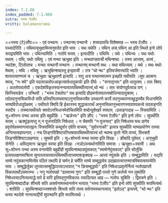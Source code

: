 ```yaml
---
index: 7.1.88
index_padded: 7.1.088
sutra: भस्य टेर्लोपः
vritti: balamanorama

---
```

<<भस्य {टे}र्लोपः>> - एवं पन्थानः । पन्थानम् पन्थानौ । शसादावचि विशेषमाह — भस्य टेर्लोपः । पथ्यादेरिति । पथिमत्यृभुक्षामित्यनुवर्तत इति भावः । पथः पथेति । पथिन् अस् पथिन् आ इति स्थिते इनो लोपे रूपद्वयमिति भावः । पथिभ्यामिति । नलोपे रूपम् । इत्यादीति । पथिभिः । पथे । पथिभ्यः । पथः पथोः पथाम् । पथि, पथोः पथिषु । एवं मन्था ऋभुक्षा इति । मन्थदण्डवाची मथिन्शब्दः । तस्य आत्त्वम्, अत्त्वं , न्थादेशः, टिलोपश्च । मन्थाः मन्थानौ मन्थानः । मन्थानम् मन्थानौ मथः । मथा मथिभ्याम् । मथे । मथः मथोः मेथाम् । मथि । मथिषु । ऋभुक्षिन्शब्दस्तु इन्द्रवाची । तत्र "थो न्थः" इतिवर्जमात्त्वादि भवति । षात्परत्वाण्णत्वं च । ऋभुक्षाः ऋभुक्षाणौ इत्यादि । यत्तु अत्र पन्थानमात्मन इच्छति पथीयति ।सुप आत्मनः क्यच्, "नः क्ये" इति पदत्वान्नलोपःआकृत्सार्वधातुकयोः॑ इति दीर्घः । "सनाद्यन्ताः" इति धातुत्वम् । ततः क्विप् । अल्लोपयलोपौ । एकदेशविकृतस्यानन्यत्वात्पथिमथी॑त्यात्त्वं,थो न्थः॑ । ततः संयोगपूर्वत्वान्न यण् । किन्त्वियङेव । पन्थियौ । "भस्य टेक्लोपः" पथ इत्यादि प्रौढमनोरमातत्त्वबोधिन्यादावुक्तम् । तदेतदनुनासिकविधौ सति प्रतिपत्तिलाघवायाऽनुनासिकस्यैव उच्चारणे कार्ये तदनुच्चारणाच्छुद्धस्यैव विधानमिति भाष्यविरोधादुपेक्ष्यम् । पथीयते क्विपि हि ईकारस्य शुद्धाकारार्थं अनुनासिकानुच्चारणस्यावश्यकत्वे तदसङ्गति स्पष्टैव । तस्मात्पथीयतेः क्वपोऽनभिधानमेवोचितमिति शब्देन्दुशेखरे स्पष्टम् ।प्रसङ्गादाह — स्त्रियामिति । सु=शोभनः पन्था अस्या इति बहुव्रीहिः । "ऋन्नेभ्यः" इति ङीप् । "भस्य टेर्लोपः" इति इनो लोपः । सुपथीति रूपम् । ऋक्पूः॑इत्यप्तु न,न पूजनादिति निषेधात् । न चैवमपि "न पूजनात्" इति निषेधस्य षचः प्रागेव प्रवृत्तेर्वक्ष्यमाणत्वात्इनः स्त्रिया॑मिति कब्दुर्वार एवेति वाच्यम्, "युवोरनाकौ" इत्यत्र सुपथीति भाष्यप्रयोगेण तस्या अनित्यत्वज्ञापनात् । नच लिङ्गविशिष्टपरिभाषयापथिमथी॑त्यात्त्वं थो न्थश्च कुतो नेति वाच्यं, विभक्तौ लिङ्गविशिष्टाऽग्रहणात् । सुमथी इति । सु=शोभनो मन्था यस्या इति विग्रहः । ङीबादि पूर्ववत् । अनृभुक्षी सेनेति । अविद्यमानः ऋभुक्षा यस्या इति विग्रहः ।नञोऽस्त्यर्थाना॑मिति समासः । ऋभुक्षाः=स्वामी । अथ सु=शोभनः पन्था अस्य वनस्येति बहुव्रीहौ सुपथिन्शब्दान्नपुंसकात् "स्वमोर्नपुंसकात्" इति सोर्लुकि प्रत्ययलक्षणमाश्रित्य सुप्परत्वसत्त्वात्पथिमथी॑त्यात्त्वमाशङ्क्याह — आत्त्वं नपुंसके इति । सम्बुद्धाविति । यद्यपि भाष्ये नपुंसकानामित्येव पठितं तथापि हे चर्मन् हे चर्मेति भाष्ये सम्बुद्धावेव उदाह्मतत्वात्तन्मात्रविषयत्वमस्येति भावः । सम्बुद्धेर्लुका लुप्त्वात्सम्बुद्धिपरत्वाऽभावात् "न ङिसम्बुद्ध्योः" इति निषेधाऽप्रवृत्तेर्नित्यं नलोपप्राप्तौ विकल्पार्थोऽयमारम्भः । ननु नलोपपक्षे "ह्यस्वस्य गुणः" इति सम्बुद्धौ परतो गुणे कर्तव्ये नन लुमते॑ति निषेधस्याऽनित्यत्वाद्धे वारे हे वारि इतिवद्गुणविकल्पः स्यादित्यत आह — नलोपः सुबिति । द्विवचने इति । सुपथिन्शब्दादौङः शीभावे सति असर्वनामस्थानत्वेन भत्वात् "भस्य टेर्लोपः" इति इनो लोपे सुपथीति रूपमित्यर्थः । शाविति । सुपथिन्शब्दाज्जश्शसोः शिभावे सति तस्य सर्वनामस्थानत्वात् "इतोऽत्" इत्यत्त्वे, "थो न्थः" इति थस्य न्थादेशे नान्तत्वाद्दीर्घे सुपन्थानि इति रूपमित्यर्थः । 
